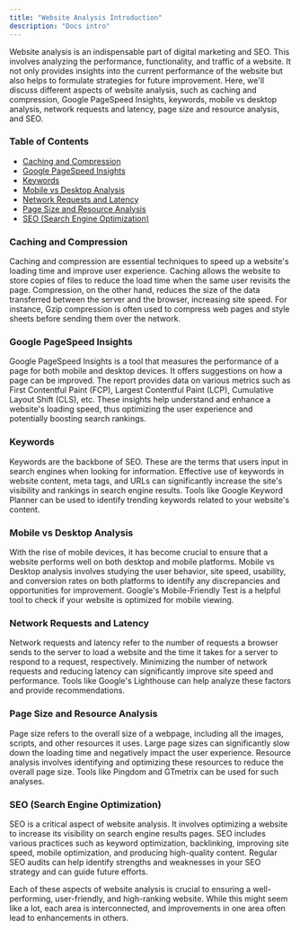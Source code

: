```yaml
---
title: "Website Analysis Introduction"
description: "Docs intro"
---
```


Website analysis is an indispensable part of digital marketing and SEO. This involves analyzing the performance, functionality, and traffic of a website. It not only provides insights into the current performance of the website but also helps to formulate strategies for future improvement. Here, we'll discuss different aspects of website analysis, such as caching and compression, Google PageSpeed Insights, keywords, mobile vs desktop analysis, network requests and latency, page size and resource analysis, and SEO.

### Table of Contents

- [Caching and Compression](#caching-and-compression)
- [Google PageSpeed Insights](#google-pagespeed-insights)
- [Keywords](#keywords)
- [Mobile vs Desktop Analysis](#mobile-vs-desktop-analysis)
- [Network Requests and Latency](#network-requests-and-latency)
- [Page Size and Resource Analysis](#page-size-and-resource-analysis)
- [SEO (Search Engine Optimization)](#seo-search-engine-optimization)

### Caching and Compression

Caching and compression are essential techniques to speed up a website's loading time and improve user experience. Caching allows the website to store copies of files to reduce the load time when the same user revisits the page. Compression, on the other hand, reduces the size of the data transferred between the server and the browser, increasing site speed. For instance, Gzip compression is often used to compress web pages and style sheets before sending them over the network.

### Google PageSpeed Insights

Google PageSpeed Insights is a tool that measures the performance of a page for both mobile and desktop devices. It offers suggestions on how a page can be improved. The report provides data on various metrics such as First Contentful Paint (FCP), Largest Contentful Paint (LCP), Cumulative Layout Shift (CLS), etc. These insights help understand and enhance a website's loading speed, thus optimizing the user experience and potentially boosting search rankings.

### Keywords

Keywords are the backbone of SEO. These are the terms that users input in search engines when looking for information. Effective use of keywords in website content, meta tags, and URLs can significantly increase the site's visibility and rankings in search engine results. Tools like Google Keyword Planner can be used to identify trending keywords related to your website's content.

### Mobile vs Desktop Analysis

With the rise of mobile devices, it has become crucial to ensure that a website performs well on both desktop and mobile platforms. Mobile vs Desktop analysis involves studying the user behavior, site speed, usability, and conversion rates on both platforms to identify any discrepancies and opportunities for improvement. Google's Mobile-Friendly Test is a helpful tool to check if your website is optimized for mobile viewing.

### Network Requests and Latency

Network requests and latency refer to the number of requests a browser sends to the server to load a website and the time it takes for a server to respond to a request, respectively. Minimizing the number of network requests and reducing latency can significantly improve site speed and performance. Tools like Google's Lighthouse can help analyze these factors and provide recommendations.

### Page Size and Resource Analysis

Page size refers to the overall size of a webpage, including all the images, scripts, and other resources it uses. Large page sizes can significantly slow down the loading time and negatively impact the user experience. Resource analysis involves identifying and optimizing these resources to reduce the overall page size. Tools like Pingdom and GTmetrix can be used for such analyses.

### SEO (Search Engine Optimization)

SEO is a critical aspect of website analysis. It involves optimizing a website to increase its visibility on search engine results pages. SEO includes various practices such as keyword optimization, backlinking, improving site speed, mobile optimization, and producing high-quality content. Regular SEO audits can help identify strengths and weaknesses in your SEO strategy and can guide future efforts.

Each of these aspects of website analysis is crucial to ensuring a well-performing, user-friendly, and high-ranking website. While this might seem like a lot, each area is interconnected, and improvements in one area often lead to enhancements in others.